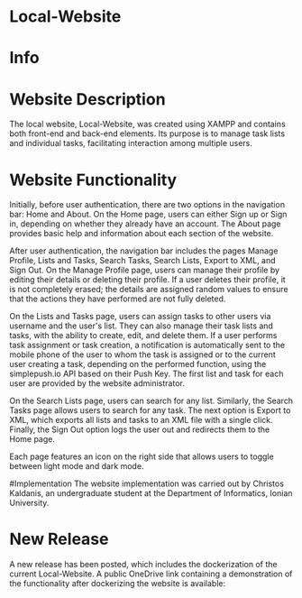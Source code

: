 # Local-Website
# Info

# Website Description
The local website, Local-Website, was created using XAMPP and contains both front-end and back-end elements. Its purpose is to manage task lists and individual tasks, facilitating interaction among multiple users.

# Website Functionality
Initially, before user authentication, there are two options in the navigation bar: Home and About. On the Home page, users can either Sign up or Sign in, depending on whether they already have an account. The About page provides basic help and information about each section of the website.

After user authentication, the navigation bar includes the pages Manage Profile, Lists and Tasks, Search Tasks, Search Lists, Export to XML, and Sign Out. On the Manage Profile page, users can manage their profile by editing their details or deleting their profile. If a user deletes their profile, it is not completely erased; the details are assigned random values to ensure that the actions they have performed are not fully deleted.

On the Lists and Tasks page, users can assign tasks to other users via username and the user's list. They can also manage their task lists and tasks, with the ability to create, edit, and delete them. If a user performs task assignment or task creation, a notification is automatically sent to the mobile phone of the user to whom the task is assigned or to the current user creating a task, depending on the performed function, using the simplepush.io API based on their Push Key. The first list and task for each user are provided by the website administrator.

On the Search Lists page, users can search for any list. Similarly, the Search Tasks page allows users to search for any task. The next option is Export to XML, which exports all lists and tasks to an XML file with a single click. Finally, the Sign Out option logs the user out and redirects them to the Home page.

Each page features an icon on the right side that allows users to toggle between light mode and dark mode.

#Implementation
The website implementation was carried out by Christos Kaldanis, an undergraduate student at the Department of Informatics, Ionian University.

# New Release
A new release has been posted, which includes the dockerization of the current Local-Website. A public OneDrive link containing a demonstration of the functionality after dockerizing the website is available:




